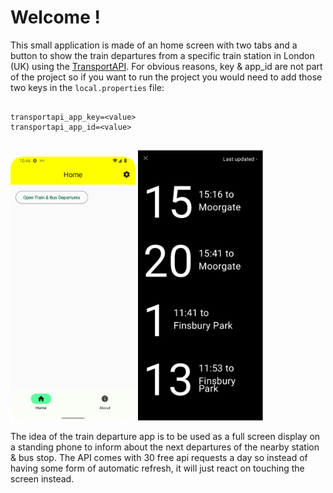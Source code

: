 # Welcome !

This small application is made of an home screen with two tabs and a button to show the train departures from a specific train station in London (UK) using the [TransportAPI](https://developer.transportapi.com/). For obvious reasons, key & app_id are not part of the project so if you want to run the project you would need to add those two keys in the `local.properties` file:
```
    
transportapi_app_key=<value>
transportapi_app_id=<value>
    
```

<p float="center">
    <img src="home_base_project.png" width="200" />
    <img src="train_bus_departures.png" width="200" /> 
</p>

The idea of the train departure app is to be used as a full screen display on a standing phone to inform about the next departures of the nearby station & bus stop. 
The API comes with 30 free api requests a day so instead of having some form of automatic refresh, it will just react on touching the screen instead.